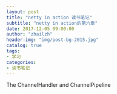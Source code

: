 ```yaml
---    
layout: post  
title: "netty in action 读书笔记"  
subtitle: "netty in action的第六章"  
date: 2017-12-05 09:00:00  
author: "zhailzh"  
header-img: "img/post-bg-2015.jpg"  
catalog: true  
tags:  
- 学习  
categories:  
- 读书笔记
---    
```

The ChannelHandler and ChannelPipeline    
<!--more-->   
